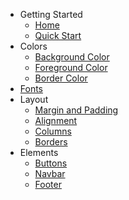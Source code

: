 * Getting Started
  * [Home](/)
  * [Quick Start](/quick_start)
* Colors
  * [Background Color](/background_color)
  * [Foreground Color](/foreground_color)
  * [Border Color](/border_color)
* [Fonts](/fonts)
* Layout
  * [Margin and Padding](/margin_padding)
  * [Alignment](/alignment)
  * [Columns](/columns)
  * [Borders](/border)
* Elements
  * [Buttons](/buttons)
  * [Navbar](/navbar)
  * [Footer](/footer)

